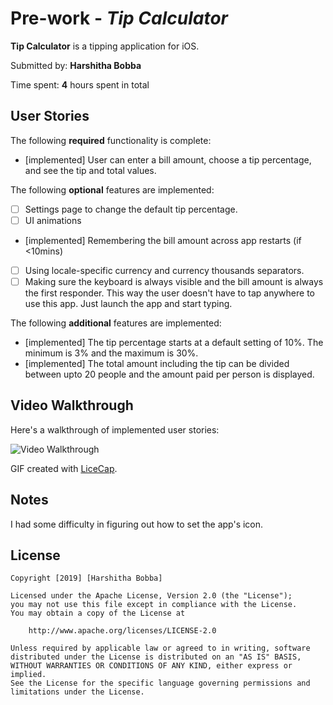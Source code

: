 # Pre-work - *Tip Calculator*

**Tip Calculator** is a tipping application for iOS.

Submitted by: **Harshitha Bobba**

Time spent: **4** hours spent in total

## User Stories

The following **required** functionality is complete:

* [implemented] User can enter a bill amount, choose a tip percentage, and see the tip and total values.

The following **optional** features are implemented:
* [ ] Settings page to change the default tip percentage.
* [ ] UI animations
* [implemented] Remembering the bill amount across app restarts (if <10mins)
* [ ] Using locale-specific currency and currency thousands separators.
* [ ] Making sure the keyboard is always visible and the bill amount is always the first responder. This way the user doesn't have to tap anywhere to use this app. Just launch the app and start typing.

The following **additional** features are implemented:

- [implemented] The tip percentage starts at a default setting of 10%. The minimum is 3% and the maximum is 30%.
- [implemented] The total amount including the tip can be divided between upto 20 people and the amount paid per person is   displayed.

## Video Walkthrough 

Here's a walkthrough of implemented user stories:

<img src='https://user-images.githubusercontent.com/31484378/50716708-cfb9d000-1050-11e9-97d2-62995b7d7c14.gif' title='Video Walkthrough' width='' alt='Video Walkthrough' />

GIF created with [LiceCap](http://www.cockos.com/licecap/).

## Notes

I had some difficulty in figuring out how to set the app's icon. 

## License

    Copyright [2019] [Harshitha Bobba]

    Licensed under the Apache License, Version 2.0 (the "License");
    you may not use this file except in compliance with the License.
    You may obtain a copy of the License at

        http://www.apache.org/licenses/LICENSE-2.0

    Unless required by applicable law or agreed to in writing, software
    distributed under the License is distributed on an "AS IS" BASIS,
    WITHOUT WARRANTIES OR CONDITIONS OF ANY KIND, either express or implied.
    See the License for the specific language governing permissions and
    limitations under the License.
